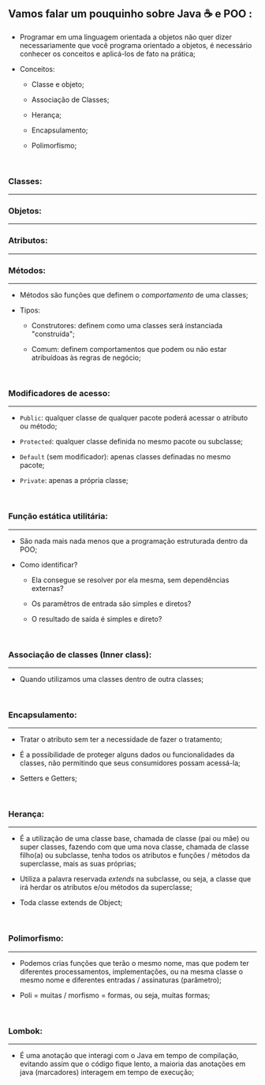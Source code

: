 ## Vamos falar um pouquinho sobre Java :coffee: e POO :

* Programar em uma linguagem orientada a objetos não quer dizer necessariamente que você programa orientado a objetos, é necessário conhecer os conceitos e aplicá-los de fato na prática;

* Conceitos:

  * Classe e objeto;

  * Associação de Classes;

  * Herança;

  * Encapsulamento;

  * Polimorfismo;

    ​

### Classes:

-------------



### Objetos:

----------------



### Atributos:

-------------



### Métodos:

------

- Métodos são funções que definem o *comportamento* de uma classes;

- Tipos:

  - Construtores: definem como uma classes será instanciada "construída";

  - Comum: definem comportamentos que podem ou não estar atribuídoas às regras de negócio;

    ​

### Modificadores de acesso:

-----------

* `Public`: qualquer classe de qualquer pacote poderá acessar o atributo ou método;

* `Protected`: qualquer classe definida no mesmo pacote ou subclasse;

* `Default` (sem modificador): apenas classes definadas no mesmo pacote;

* `Private`: apenas a própria classe;

  ​

### Função estática utilitária:

------------

* São nada mais nada menos que a programação estruturada dentro da POO;

* Como identificar?

  * Ela consegue se resolver por ela mesma, sem dependências externas?

  * Os paramêtros de entrada são simples e diretos?

  * O resultado de saída é simples e direto?

    ​

### Associação de classes (Inner class):

------------

* Quando utilizamos uma classes dentro de outra classes;

  ​

### Encapsulamento:

------------

* Tratar o atributo sem ter a necessidade de fazer o tratamento;

* É a possibilidade de proteger alguns dados ou funcionalidades da classes, não permitindo que seus consumidores possam acessá-la;

* Setters e Getters; 

  ​

### Herança:

-------

*  É a utilização de uma classe base, chamada de classe (pai ou mãe) ou super classes, fazendo com que uma nova classe, chamada de classe filho(a) ou subclasse, tenha todos os atributos e funções / métodos da superclasse, mais as suas próprias;

* Utiliza a palavra reservada *extends* na subclasse, ou seja, a classe que irá herdar os atributos e/ou métodos da superclasse;

* Toda classe extends de Object;

  ​



### Polimorfismo:

--------------

* Podemos crias funções que terão o mesmo nome, mas que podem ter diferentes processamentos, implementações, ou na mesma classe o mesmo nome e diferentes entradas / assinaturas (parâmetro);

* Poli = muitas / morfismo = formas, ou seja, muitas formas;

  ​

### Lombok: 

-------------

* É uma anotação que interagi com o Java em tempo de compilação, evitando assim que o código fique lento, a maioria das anotações em java (marcadores) interagem em tempo de execução;
